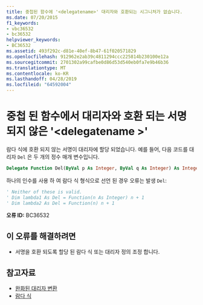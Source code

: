 ```yaml
---
title: 중첩된 함수에 '<delegatename>' 대리자와 호환되는 시그니처가 없습니다.
ms.date: 07/20/2015
f1_keywords:
- vbc36532
- bc36532
helpviewer_keywords:
- BC36532
ms.assetid: 493f292c-d81e-40ef-8b47-61f020571829
ms.openlocfilehash: 912962e2ab39c4811294ccc225814b230100e12a
ms.sourcegitcommit: 2701302a99cafbe0d86d53d540eb0fa7e9b46b36
ms.translationtype: MT
ms.contentlocale: ko-KR
ms.lasthandoff: 04/28/2019
ms.locfileid: "64592004"
---
```

# <a name="nested-function-does-not-have-a-signature-that-is-compatible-with-delegate-delegatename"></a>중첩 된 함수에서 대리자와 호환 되는 서명 되지 않은 '\<delegatename >'
람다 식에 호환 되지 않는 서명이 대리자에 할당 되었습니다. 예를 들어, 다음 코드를 대리자 `Del` 은 두 개의 정수 매개 변수입니다.  
  
```vb  
Delegate Function Del(ByVal p As Integer, ByVal q As Integer) As Integer  
```  
  
 하나의 인수를 사용 하 여 람다 식 형식으로 선언 된 경우 오류는 발생 `Del`:  
  
```vb  
' Neither of these is valid.   
' Dim lambda1 As Del = Function(n As Integer) n + 1  
' Dim lambda2 As Del = Function(n) n + 1  
```  
  
 **오류 ID:** BC36532  
  
## <a name="to-correct-this-error"></a>이 오류를 해결하려면  
  
- 서명을 호환 되도록 할당 된 람다 식 또는 대리자 정의 조정 합니다.  
  
## <a name="see-also"></a>참고자료

- [완화된 대리자 변환](../../../visual-basic/programming-guide/language-features/delegates/relaxed-delegate-conversion.md)
- [람다 식](../../../visual-basic/programming-guide/language-features/procedures/lambda-expressions.md)
